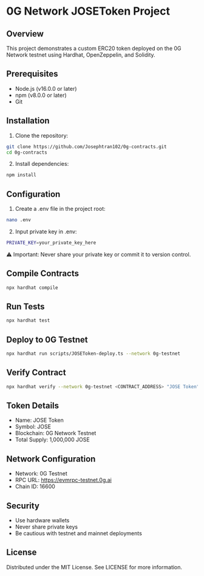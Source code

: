 # 0G Network JOSEToken Project

## Overview
This project demonstrates a custom ERC20 token deployed on the 0G Network testnet using Hardhat, OpenZeppelin, and Solidity.

## Prerequisites
- Node.js (v16.0.0 or later)
- npm (v8.0.0 or later)
- Git

## Installation

1. Clone the repository:
```bash
git clone https://github.com/Josephtran102/0g-contracts.git
cd 0g-contracts
```
2. Install dependencies:
```bash
npm install
```
## Configuration
1. Create a .env file in the project root:
```bash
nano .env
```
2. Input private key in .env:
```bash
PRIVATE_KEY=your_private_key_here
```
⚠️ Important: Never share your private key or commit it to version control.

## Compile Contracts
```bash
npx hardhat compile
```
## Run Tests
```bash
npx hardhat test
```
## Deploy to 0G Testnet
```bash
npx hardhat run scripts/JOSEToken-deploy.ts --network 0g-testnet
```
## Verify Contract
```bash
npx hardhat verify --network 0g-testnet <CONTRACT_ADDRESS> "JOSE Token" "JOSE" "1000000000000000000000000"
```
## Token Details

- Name: JOSE Token
- Symbol: JOSE
- Blockchain: 0G Network Testnet
- Total Supply: 1,000,000 JOSE

## Network Configuration

- Network: 0G Testnet
- RPC URL: https://evmrpc-testnet.0g.ai
- Chain ID: 16600

## Security

- Use hardware wallets
- Never share private keys
- Be cautious with testnet and mainnet deployments

## License
Distributed under the MIT License. See LICENSE for more information.
